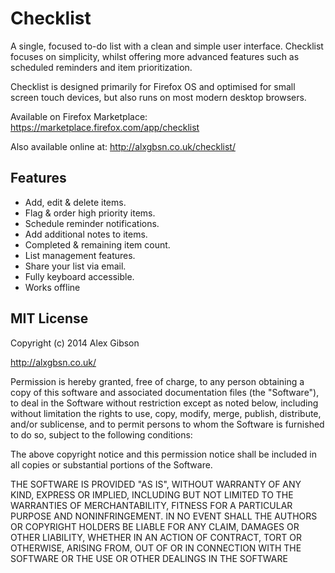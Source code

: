 Checklist
=========

A single, focused to-do list with a clean and simple user interface. Checklist focuses on simplicity, whilst offering more advanced features such as scheduled reminders and item prioritization.

Checklist is designed primarily for Firefox OS and optimised for small screen touch devices, but also runs on most modern desktop browsers.

Available on Firefox Marketplace: 
https://marketplace.firefox.com/app/checklist

Also available online at:
http://alxgbsn.co.uk/checklist/

Features
--------

* Add, edit & delete items.
* Flag & order high priority items.
* Schedule reminder notifications.
* Add additional notes to items.
* Completed & remaining item count.
* List management features.
* Share your list via email.
* Fully keyboard accessible.
* Works offline

MIT License
-----------

Copyright (c) 2014 Alex Gibson

http://alxgbsn.co.uk/

Permission is hereby granted, free of charge, to any person obtaining a copy of this software and associated documentation files (the "Software"), to deal in the Software without restriction except as noted below, including without limitation the rights to use, copy, modify, merge, publish, distribute, and/or sublicense, and to permit persons to whom the Software is furnished to do so, subject to the following conditions:

The above copyright notice and this permission notice shall be included in all copies or substantial portions of the Software.

THE SOFTWARE IS PROVIDED "AS IS", WITHOUT WARRANTY OF ANY KIND, EXPRESS OR IMPLIED, INCLUDING BUT NOT LIMITED TO THE WARRANTIES OF MERCHANTABILITY, FITNESS FOR A PARTICULAR PURPOSE AND NONINFRINGEMENT. IN NO EVENT SHALL THE AUTHORS OR COPYRIGHT HOLDERS BE LIABLE FOR ANY CLAIM, DAMAGES OR OTHER LIABILITY, WHETHER IN AN ACTION OF CONTRACT, TORT OR OTHERWISE, ARISING FROM, OUT OF OR IN CONNECTION WITH THE SOFTWARE OR THE USE OR OTHER DEALINGS IN THE SOFTWARE
